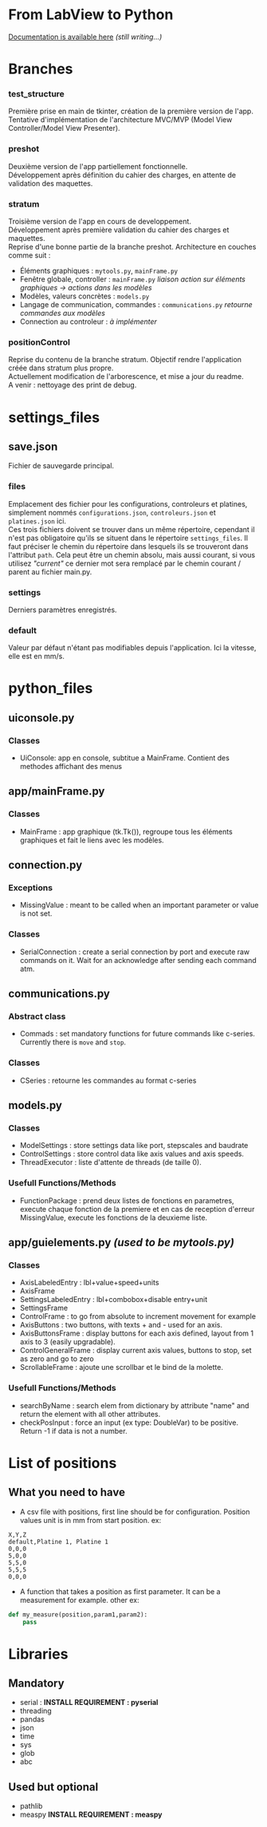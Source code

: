 # From LabView to Python

[Documentation is available here](pacleme.github.io/pyposcontrol) *(still writing...)*

# Branches
### test_structure
Première prise en main de tkinter, création de la première version de l'app. Tentative d'implémentation de l'architecture MVC/MVP (Model View Controller/Model View Presenter).
### preshot
Deuxième version de l'app partiellement fonctionnelle.  
Développement après définition du cahier des charges, en attente de validation des maquettes.
### stratum
Troisième version de l'app en cours de developpement.  
Développement après première validation du cahier des charges et maquettes.  
Reprise d'une bonne partie de la branche preshot. Architecture en couches comme suit :
- Éléments graphiques : `mytools.py`, `mainFrame.py`
- Fenêtre globale, controller : `mainFrame.py` *liaison action sur éléments graphiques -> actions dans les modèles*
- Modèles, valeurs concrètes : `models.py`
- Langage de communication, commandes : `communications.py` *retourne commandes aux modèles*
- Connection au controleur : *à implémenter* 
### positionControl
Reprise du contenu de la branche stratum. Objectif rendre l'application créée dans stratum plus propre.  
Actuellement modification de l'arborescence, et mise a jour du readme.  
A venir : nettoyage des print de debug.


# settings_files
## save.json
Fichier de sauvegarde principal.
### files
Emplacement des fichier pour les configurations, controleurs et platines, simplement nommés `configurations.json`, `controleurs.json` et `platines.json` ici.  
Ces trois fichiers doivent se trouver dans un même répertoire, cependant il n'est pas obligatoire qu'ils se situent dans le répertoire `settings_files`. Il faut préciser le chemin du répertoire dans lesquels ils se trouveront dans l'attribut `path`. Cela peut être un chemin absolu, mais aussi courant, si vous utilisez *"current"* ce dernier mot sera remplacé par le chemin courant / parent au fichier main.py.
### settings
Derniers paramètres enregistrés.
### default
Valeur par défaut n'étant pas modifiables depuis l'application. Ici la vitesse, elle est en mm/s.

# python_files
## uiconsole.py
### Classes
- UiConsole: app en console, subtitue a MainFrame. Contient des methodes affichant des menus

## app/mainFrame.py
### Classes
- MainFrame : app graphique (tk.Tk()), regroupe tous les éléments graphiques et fait le liens avec les modèles.

## connection.py
### Exceptions
- MissingValue : meant to be called when an important parameter or value is not set.
### Classes
- SerialConnection : create a serial connection by port and execute raw commands on it. Wait for an acknowledge after sending each command atm.

## communications.py
### Abstract class
- Commads : set mandatory functions for future commands like c-series. Currently there is `move` and `stop`.
### Classes
- CSeries : retourne les commandes au format c-series

## models.py
### Classes
- ModelSettings : store settings data like port, stepscales and baudrate
- ControlSettings : store control data like axis values and axis speeds.
- ThreadExecutor : liste d'attente de threads (de taille 0).
### Usefull Functions/Methods
- FunctionPackage : prend deux listes de fonctions en parametres, execute chaque fonction de la premiere et en cas de reception d'erreur MissingValue, execute les fonctions de la deuxieme liste.

## app/guielements.py *(used to be mytools.py)*
### Classes
- AxisLabeledEntry : lbl+value+speed+units
- AxisFrame
- SettingsLabeledEntry : lbl+combobox+disable entry+unit
- SettingsFrame
- ControlFrame : to go from absolute to increment movement for example
- AxisButtons : two buttons, with texts + and - used for an axis.
- AxisButtonsFrame : display buttons for each axis defined, layout from 1 axis to 3 (easily upgradable).
- ControlGeneralFrame : display current axis values, buttons to stop, set as zero and go to zero
- ScrollableFrame : ajoute une scrollbar et le bind de la molette.

### Usefull Functions/Methods
- searchByName : search elem from dictionary by attribute "name" and return the element with all other attributes.
- checkPosInput : force an input (ex type: DoubleVar) to be positive. Return -1 if data is not a number.

# List of positions
## What you need to have
- A csv file with positions, first line should be for configuration. Position values unit is in mm from start position.
ex: 
```csv
X,Y,Z
default,Platine 1, Platine 1
0,0,0
5,0,0
5,5,0
5,5,5
0,0,0
```
- A function that takes a position as first parameter.
It can be a measurement for example.
other ex:
```python
def my_measure(position,param1,param2):
    pass
```

# Libraries
## Mandatory
- serial : **INSTALL REQUIREMENT : pyserial**
- threading
- pandas
- json
- time
- sys
- glob
- abc
## Used but optional
- pathlib
- measpy **INSTALL REQUIREMENT : measpy**
